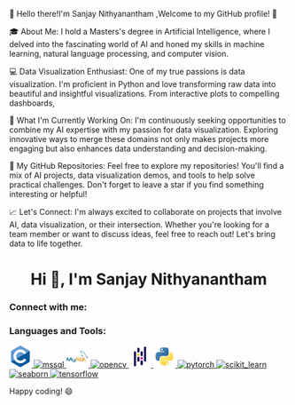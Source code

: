👋 Hello there!I'm Sanjay Nithyanantham ,Welcome to my GitHub profile! 👋

🎓 About Me:
I hold a Masters's degree in Artificial Intelligence, where I delved into the fascinating world of AI and honed my skills in machine learning, natural language processing, and computer vision.

💻 Data Visualization Enthusiast:
One of my true passions is data visualization. I'm proficient in Python and love transforming raw data into beautiful and insightful visualizations. From interactive plots to compelling dashboards,

🚀 What I'm Currently Working On:
I'm continuously seeking opportunities to combine my AI expertise with my passion for data visualization. Exploring innovative ways to merge these domains not only makes projects more engaging but also enhances data understanding and decision-making.

🌟 My GitHub Repositories:
Feel free to explore my repositories! You'll find a mix of AI projects, data visualization demos, and tools to help solve practical challenges. Don't forget to leave a star if you find something interesting or helpful!

📈 Let's Connect:
I'm always excited to collaborate on projects that involve AI, data visualization, or their intersection. Whether you're looking for a team member or want to discuss ideas, feel free to reach out! Let's bring data to life together.

<h1 align="center">Hi 👋, I'm Sanjay Nithyanantham</h1>
<h3 align="left">Connect with me:</h3>
<p align="left">
</p>

<h3 align="left">Languages and Tools:</h3>
<p align="left"> <a href="https://www.cprogramming.com/" target="_blank" rel="noreferrer"> <img src="https://raw.githubusercontent.com/devicons/devicon/master/icons/c/c-original.svg" alt="c" width="40" height="40"/> </a> <a href="https://www.microsoft.com/en-us/sql-server" target="_blank" rel="noreferrer"> <img src="https://www.svgrepo.com/show/303229/microsoft-sql-server-logo.svg" alt="mssql" width="40" height="40"/> </a> <a href="https://www.mysql.com/" target="_blank" rel="noreferrer"> <img src="https://raw.githubusercontent.com/devicons/devicon/master/icons/mysql/mysql-original-wordmark.svg" alt="mysql" width="40" height="40"/> </a> <a href="https://opencv.org/" target="_blank" rel="noreferrer"> <img src="https://www.vectorlogo.zone/logos/opencv/opencv-icon.svg" alt="opencv" width="40" height="40"/> </a> <a href="https://pandas.pydata.org/" target="_blank" rel="noreferrer"> <img src="https://raw.githubusercontent.com/devicons/devicon/2ae2a900d2f041da66e950e4d48052658d850630/icons/pandas/pandas-original.svg" alt="pandas" width="40" height="40"/> </a> <a href="https://www.python.org" target="_blank" rel="noreferrer"> <img src="https://raw.githubusercontent.com/devicons/devicon/master/icons/python/python-original.svg" alt="python" width="40" height="40"/> </a> <a href="https://pytorch.org/" target="_blank" rel="noreferrer"> <img src="https://www.vectorlogo.zone/logos/pytorch/pytorch-icon.svg" alt="pytorch" width="40" height="40"/> </a> <a href="https://scikit-learn.org/" target="_blank" rel="noreferrer"> <img src="https://upload.wikimedia.org/wikipedia/commons/0/05/Scikit_learn_logo_small.svg" alt="scikit_learn" width="40" height="40"/> </a> <a href="https://seaborn.pydata.org/" target="_blank" rel="noreferrer"> <img src="https://seaborn.pydata.org/_images/logo-mark-lightbg.svg" alt="seaborn" width="40" height="40"/> </a> <a href="https://www.tensorflow.org" target="_blank" rel="noreferrer"> <img src="https://www.vectorlogo.zone/logos/tensorflow/tensorflow-icon.svg" alt="tensorflow" width="40" height="40"/> </a> </p>
Happy coding! 😄

